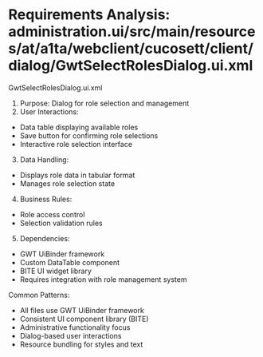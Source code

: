 # Requirements Analysis: administration.ui/src/main/resources/at/a1ta/webclient/cucosett/client/dialog/GwtSelectRolesDialog.ui.xml

GwtSelectRolesDialog.ui.xml
1. Purpose: Dialog for role selection and management
2. User Interactions:
- Data table displaying available roles
- Save button for confirming role selections
- Interactive role selection interface
3. Data Handling:
- Displays role data in tabular format
- Manages role selection state
4. Business Rules:
- Role access control
- Selection validation rules
5. Dependencies:
- GWT UiBinder framework
- Custom DataTable component
- BITE UI widget library
- Requires integration with role management system

Common Patterns:
- All files use GWT UiBinder framework
- Consistent UI component library (BITE)
- Administrative functionality focus
- Dialog-based user interactions
- Resource bundling for styles and text